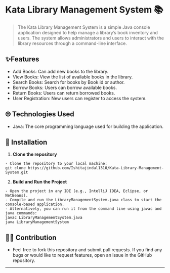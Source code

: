 # Kata Library Management System 📚

> The Kata Library Management System is a simple Java console application designed to help manage a library’s book inventory and users. The system allows administrators and users to interact with the library resources through a command-line interface.

## ✨Features

  - Add Books: Can add new books to the library.
  - View Books: View the list of available books in the library.
  - Search Books: Search for books by Book id or author.
  - Borrow Books: Users can borrow available books.
  - Return Books: Users can return borrowed books.
  - User Registration: New users can register to access the system.

## 🌐 Technologies Used

  - Java: The core programming language used for building the application.

## 🚀 Installation 

1. **Clone the repository**
```
- Clone the repository to your local machine:
git clone https://github.com/Ishitajindal1310/Kata-Library-Management-System.git
```

2. **Build and Run the Project**
```
- Open the project in any IDE (e.g., IntelliJ IDEA, Eclipse, or NetBeans).
- Compile and run the LibraryManagementSystem.java class to start the console-based application.
- Alternatively, you can run it from the command line using javac and java commands:
javac LibraryManagementSystem.java
java LibraryManagementSystem

```

## 👍🏻  Contribution

- Feel free to fork this repository and submit pull requests. If you find any bugs or would like to request features, open an issue in the GitHub repository.

---

 
